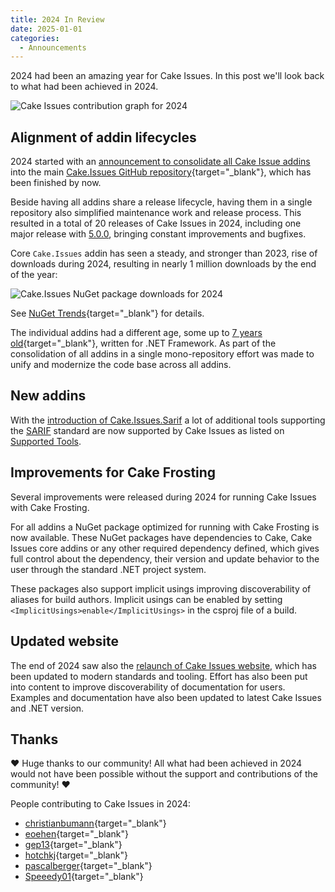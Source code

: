 ```yaml
---
title: 2024 In Review
date: 2025-01-01
categories:
  - Announcements
---
```


2024 had been an amazing year for Cake Issues. In this post we'll look back to what had been achieved in 2024.

![Cake Issues contribution graph for 2024](2025-01-01-2024-contributions.png "Cake Issues contribution graph for 2024")

<!-- more -->

## Alignment of addin lifecycles

2024 started with an [announcement to consolidate all Cake Issue addins] into the main [Cake.Issues GitHub repository]{target="_blank"},
which has been finished by now.

Beside having all addins share a release lifecycle, having them in a single repository also simplified maintenance work and release process.
This resulted in a total of 20 releases of Cake Issues in 2024, including one major release with [5.0.0], bringing constant improvements and bugfixes.

Core `Cake.Issues` addin has seen a steady, and stronger than 2023, rise of downloads during 2024,
resulting in nearly 1 million downloads by the end of the year:

![Cake.Issues NuGet package downloads for 2024](2025-01-01-downloads.png "Cake.Issues NuGet package downloads for 2024")

See [NuGet Trends](https://nugettrends.com/packages?ids=Cake.Issues&months=12){target="_blank"} for details.

The individual addins had a different age, some up to [7 years old]{target="_blank"}, written for .NET Framework.
As part of the consolidation of all addins in a single mono-repository effort was made to unify and modernize the code base across all addins.

## New addins

With the [introduction of Cake.Issues.Sarif] a lot of additional tools supporting the [SARIF] standard
are now supported by Cake Issues as listed on [Supported Tools].

## Improvements for Cake Frosting

Several improvements were released during 2024 for running Cake Issues with Cake Frosting.

For all addins a NuGet package optimized for running with Cake Frosting is now available.
These NuGet packages have dependencies to Cake, Cake Issues core addins or any other required dependency defined,
which gives full control about the dependency, their version and update behavior to the user through the standard .NET project system.

These packages also support implicit usings improving discoverability of aliases for build authors.
Implicit usings can be enabled by setting `<ImplicitUsings>enable</ImplicitUsings>` in the csproj file of a build.

## Updated website

The end of 2024 saw also the [relaunch of Cake Issues website], which has been updated to modern standards and tooling.
Effort has also been put into content to improve discoverability of documentation for users.
Examples and documentation have also been updated to latest Cake Issues and .NET version.

## Thanks

❤ Huge thanks to our community! All what had been achieved in 2024 would not have been possible without the support and contributions of the community! ❤

People contributing to Cake Issues in 2024:

* [christianbumann](https://github.com/christianbumann){target="_blank"}
* [eoehen](https://github.com/eoehen){target="_blank"}
* [gep13](https://github.com/gep13){target="_blank"}
* [hotchkj](https://github.com/hotchkj){target="_blank"}
* [pascalberger](https://github.com/pascalberger){target="_blank"}
* [Speeedy01](https://github.com/Speeedy01){target="_blank"}

[announcement to consolidate all Cake Issue addins]: 2024-01-14-align-addin-lifecycle.md
[Cake.Issues GitHub repository]: https://github.com/cake-contrib/Cake.Issues
[5.0.0]: 2024-12-02-cake-issues-v5.0.0-released.md
[7 years old]: https://github.com/cake-contrib/Cake.Prca/commit/438b3a1a609e5b9cc9e6f8f489a73988f9ed1f4d
[introduction of Cake.Issues.Sarif]: 2024-04-14-sarif-issue-provider.md
[SARIF]: https://sarifweb.azurewebsites.net/
[Supported Tools]: ../../documentation/supported-tools.md
[relaunch of Cake Issues website]: 2024-12-21-new-website.md
